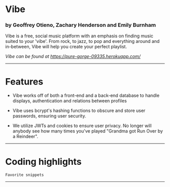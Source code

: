 # Vibe
### by Geoffrey Otieno, Zachary Henderson and Emily Burnham

Vibe is a free, social music platform with an emphasis on finding music suited to your 'vibe'.
From rock, to jazz, to pop and everything around and in-between, Vibe will help you create your perfect playlist.

*Vibe can be found at https://pure-gorge-09335.herokuapp.com/*

---

# Features
- Vibe works off of both a front-end and a back-end database to handle displays, authentication and relations between profiles

- Vibe uses bcrypt's hashing functions to obscure and store user passwords, ensuring user security.

- We utilize JWTs and cookies to ensure user privacy. No longer will anybody see how many times you've played "Grandma got Run Over by a Reindeer".

--- 
# Coding highlights

```
Favorite snippets
```
--- 



